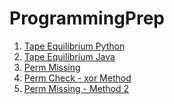 ProgrammingPrep
===============
1. [Tape Equilibrium Python](TapeEquilibrium.py)
2. [Tape Equilibrium Java](TapeEquilibrium.java)
3. [Perm Missing](PermMissingJava.java)
4. [Perm Check - xor Method](PermCheck_xormethod.java)
5. [Perm Missing - Method 2](PermCheck_Method2.java)
